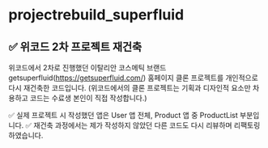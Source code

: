 # projectrebuild_superfluid

## ✅ 위코드 2차 프로젝트 재건축 
위코드에서 2차로 진행했던 이탈리안 코스메틱 브랜드 getsuperfluid(https://getsuperfluid.com/) 홈페이지 클론 프로젝트를 개인적으로 다시 재건축한 코드입니다.
(위코드에서의 클론 프로젝트는 기획과 디자인적 요소만 차용하고 코드는 수료생 본인이 직접 작성합니다.)

✅ 실제 프로젝트 시 작성했던 앱은 User 앱 전체, Product 앱 중 ProductList 부분입니다. 
✅ 재건축 과정에서는 제가 작성하지 않았던 다른 코드도 다시 리뷰하며 리팩토링하였습니다.
